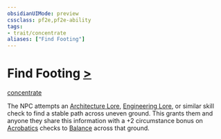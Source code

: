 ```yaml
---
obsidianUIMode: preview
cssclass: pf2e,pf2e-ability
tags:
- trait/concentrate
aliases: ["Find Footing"]
---
```

# Find Footing [>](rules/core-rulebook/chapter-9-playing-the-game.md#Actions "Single Action")
[concentrate](rules/traits/concentrate.md "Concentrate Action & Ability Trait")  

The NPC attempts an [Architecture Lore](compendium/skills.md#Lore), [Engineering Lore](compendium/skills.md#Lore), or similar skill check to find a stable path across uneven ground. This grants them and anyone they share this information with a +2 circumstance bonus on [Acrobatics](compendium/skills.md#Acrobatics) checks to [Balance](rules/actions/balance.md) across that ground.